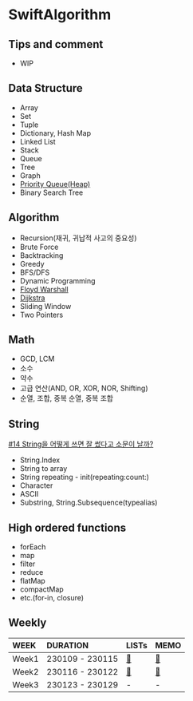 # SwiftAlgorithm

## Tips and comment
- WIP

## Data Structure
- Array
- Set
- Tuple
- Dictionary, Hash Map
- Linked List
- Stack
- Queue
- Tree
- Graph
- [Priority Queue(Heap)](https://github.com/Taehyeon-Kim/SwiftAlgorithm/issues/32)
- Binary Search Tree

## Algorithm
- Recursion(재귀, 귀납적 사고의 중요성)
- Brute Force
- Backtracking
- Greedy
- BFS/DFS
- Dynamic Programming
- [Floyd Warshall](https://github.com/Taehyeon-Kim/SwiftAlgorithm/issues/28)
- [Dijkstra](https://github.com/Taehyeon-Kim/SwiftAlgorithm/issues/33)
- Sliding Window
- Two Pointers

## Math
- GCD, LCM
- 소수
- 약수
- 고급 연산(AND, OR, XOR, NOR, Shifting)
- 순열, 조합, 중복 순열, 중복 조합

## String
[#14 String을 어떻게 쓰면 잘 썼다고 소문이 날까?](https://github.com/Taehyeon-Kim/SwiftAlgorithm/issues/14)

- String.Index
- String to array
- String repeating - init(repeating:count:)
- Character
- ASCII
- Substring, String.Subsequence(typealias)

## High ordered functions
- forEach
- map
- filter
- reduce
- flatMap
- compactMap
- etc.(for-in, closure)

## Weekly
|WEEK|DURATION|LISTs|MEMO|
|:--|:--|:--|:--|
|Week1|230109 - 230115|[🍪](https://github.com/Taehyeon-Kim/SwiftAlgorithm/wiki/Week1-Problem-Lists)|[🍩](https://github.com/Taehyeon-Kim/SwiftAlgorithm/issues/21)|
|Week2|230116 - 230122|[🍕](https://github.com/Taehyeon-Kim/SwiftAlgorithm/wiki/Week2-Problem-Lists)|[🍔](https://github.com/Taehyeon-Kim/SwiftAlgorithm/issues/26)|
|Week3|230123 - 230129|-|-|

